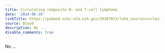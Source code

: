 ```yaml
---
title: Circulating composite B- and T-cell lymphoma
date: '2024-08-29'
linkTitle: https://pubmed.ncbi.nlm.nih.gov/39207813/?utm_source=curl&utm_medium=rss&utm_campaign=journals&utm_content=7603509&fc=None&ff=20240831181358&v=2.18.0.post9+e462414
source: Blood
description: No ...
disable_comments: true
---
```

No ...
